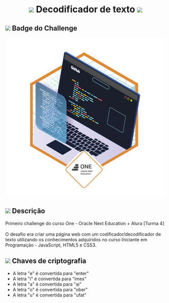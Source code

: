  <h1 align="center">
    <img src="https://emojipedia-us.s3.amazonaws.com/source/microsoft-teams/337/locked-with-key_1f510.png" width="35">
    Decodificador de texto
    <img src="https://emojipedia-us.s3.amazonaws.com/source/microsoft-teams/337/locked-with-key_1f510.png" width="35">
</h1>

<h2>
    <img src="https://em-content.zobj.net/source/microsoft-teams/337/woman-student-medium-light-skin-tone_1f469-1f3fc-200d-1f393.png" width="35">
    Badge do Challenge
</h2>

<div align="center">
    <img src="badge.png" width="500">
</div>

<h2>
    <img src="https://emojipedia-us.s3.amazonaws.com/source/microsoft-teams/337/rocket_1f680.png" width="30">
    Descrição
</h2>

<p>Primeiro challenge do curso One - Oracle Next Education + Alura [Turma 4]<br><br>
O desafio era criar uma página web com um codificador/decodificador de texto utilizando os conhecimentos adquiridos no curso Iniciante em Programação - JavaScript, HTML5 e CSS3.
</p>

<h2>
    <img src="https://emojipedia-us.s3.amazonaws.com/source/microsoft-teams/337/old-key_1f5dd-fe0f.png" width="30">
    Chaves de criptografia
</h2>

<ul>
    <li>A letra "e" é convertida para "enter"</li>
    <li>A letra "i" é convertida para "imes"</li>
    <li>A letra "a" é convertida para "ai"</li>
    <li>A letra "o" é convertida para "ober"</li>
    <li>A letra "u" é convertida para "ufat"</li>
</ul>